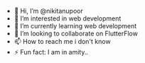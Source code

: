 - 👋 Hi, I’m @nikitanupoor
- 👀 I’m interested in web development
- 🌱 I’m currently learning web development
- 💞️ I’m looking to collaborate on FlutterFlow
- 📫 How to reach me i don't know
- ⚡ Fun fact: I am in amity..
